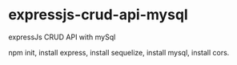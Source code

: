 # expressjs-crud-api-mysql
expressJs CRUD API with mySql

npm init,
install express,
install sequelize,
install mysql,
install cors.
